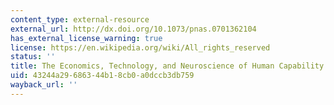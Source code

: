 ```yaml
---
content_type: external-resource
external_url: http://dx.doi.org/10.1073/pnas.0701362104
has_external_license_warning: true
license: https://en.wikipedia.org/wiki/All_rights_reserved
status: ''
title: The Economics, Technology, and Neuroscience of Human Capability Formation
uid: 43244a29-6863-44b1-8cb0-a0dccb3db759
wayback_url: ''
---
```

